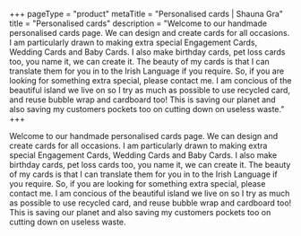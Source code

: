 +++
pageType = "product"
metaTitle = "Personalised cards | Shauna Gra"
title = "Personalised cards"
description = "Welcome to our handmade personalised cards page. We can design and create cards for all occasions. I am particularly drawn to making extra special Engagement Cards, Wedding Cards and Baby Cards. I also make birthday cards, pet loss cards too, you name it, we can create it. The beauty of my cards is that I can translate them for you in to the Irish Language if you require. So, if you are looking for something extra special, please contact me. I am concious of the beautiful island we live on so I try as much as possible to use recycled card, and reuse bubble wrap and cardboard too! This is saving our planet and also saving my customers pockets too on cutting down on useless waste."
+++

Welcome to our handmade personalised cards page. We can design and create cards for all occasions. I am particularly drawn to making extra special Engagement Cards, Wedding Cards and Baby Cards. I also make birthday cards, pet loss cards too, you name it, we can create it. The beauty of my cards is that I can translate them for you in to the Irish Language if you require. So, if you are looking for something extra special, please contact me. I am concious of the beautiful island we live on so I try as much as possible to use recycled card, and reuse bubble wrap and cardboard too! This is saving our planet and also saving my customers pockets too on cutting down on useless waste.

